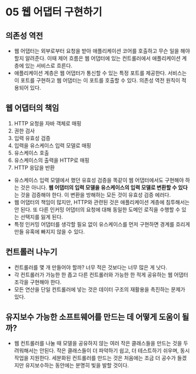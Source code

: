 # 05 웹 어댑터 구현하기

## 의존성 역전

- 웹 어댑터는 외부로부터 요청을 받아 애플리케이션 코어를 호출하고 무슨 일을 해야 할지 알려준다. 이때 제어 흐름은 웹 어댑터에 있는 컨트롤러에서 애플리케이션 계층에 있는 서비스로 흐른다.
- 애플리케이션 계층은 웹 어댑터가 통신할 수 있는 특정 포트를 제공한다. 서비스는 이 포트를 구현하고 웹 어댑터는 이 포트를 호출할 수 있다. 의존성 역전 원칙이 적용되어 있다.

## 웹 어댑터의 책임

1. HTTP 요청을 자바 객체로 매핑
2. 권한 검사
3. 입력 유효성 검증
4. 입력을 유스케이스 입력 모델로 매핑
5. 유스케이스 호출
6. 유스케이스의 출력을 HTTP로 매핑
7. HTTP 응답을 반환

- 유스케이스 입력 모델에서 했던 유효성 검증을 똑같이 웹 어댑터에서도 구현해야 하는 것은 아니다. **웹 어댑터의 입력 모델을 유스케이스의 입력 모델로 변환할 수 있다**는 것을 검증해야 한다. 이 변환을 방해하는 모든 것이 유효성 검증 에러다.
- 웹 어댑터의 책임이 많지만, HTTP와 관련된 것은 애플리케이션 계층에 침투해서는 안 된다. 또 다른 인커밍 어댑터의 요청에 대해 동일한 도메인 로직을 수행할 수 있는 선택지를 잃게 된다.
- 특정 인커밍 어댑터를 생각할 필요 없이 유스케이스를 먼저 구현하면 경계를 흐리게 만들 유혹에 빠지지 않을 수 있다.

## 컨트롤러 나누기

- 컨트롤러를 몇 개 만들어야 할까? 너무 적은 것보다는 너무 많은 게 낫다.
- 각 컨트롤러가 가능한 한 좁고 다른 컨트롤러와 가능한 한 적게 공유하는 웹 어댑터 조각을 구현해야 한다.
- 모든 연산을 단일 컨트롤러에 넣는 것은 데이터 구조의 재활용을 촉진하는 문제가 있다.

## 유지보수 가능한 소프트웨어를 만드는 데 어떻게 도움이 될까?

- 웹 컨트롤러를 나눌 때 모델을 공유하지 않는 여러 작은 클래스들을 만드는 것을 두려워해서는 안된다. 작은 클래스들이 더 파악하기 쉽고, 더 테스트하기 쉬우며, 동시 작업을 지원한다. 세분화된 컨트롤러를 만드는 것은 처음에는 조금 더 공수가 들겠지만 유지보수하는 동안에는 분명히 빛을 발할 것이다.
